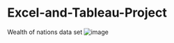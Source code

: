 # Excel-and-Tableau-Project
Wealth of nations data set
![image](https://github.com/arnoldmavunga/Excel-and-Tableau-Project/assets/168829950/f2a7a031-fc74-44a5-91d6-5189016ba55d)
